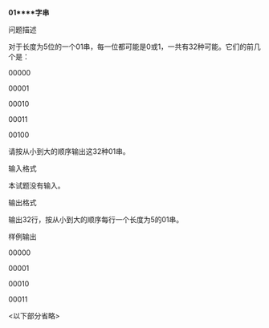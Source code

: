  **01****字串** 

问题描述

对于长度为5位的一个01串，每一位都可能是0或1，一共有32种可能。它们的前几个是：

00000

00001

00010

00011

00100

请按从小到大的顺序输出这32种01串。

输入格式

本试题没有输入。

输出格式

输出32行，按从小到大的顺序每行一个长度为5的01串。

样例输出

00000

00001

00010

00011

<以下部分省略>